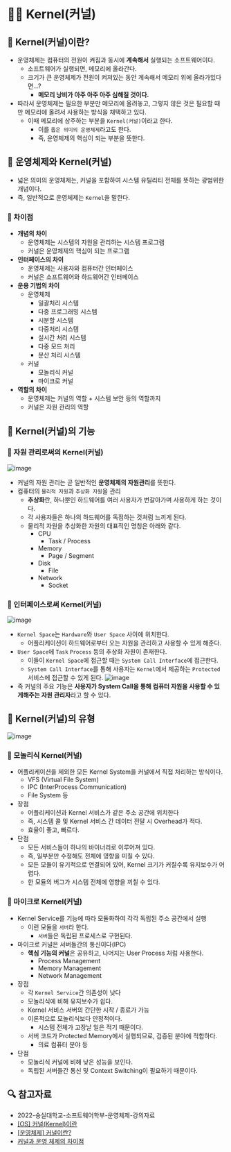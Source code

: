 # 👨‍💻 Kernel(커널)

## 🐸 Kernel(커널)이란?

- 운영체제는 컴퓨터의 전원이 켜짐과 동시에 **계속해서** 실행되는 소프트웨어이다.
  - 소프트웨어가 실행되면, 메모리에 올라간다.
  - 크기가 큰 운영체제가 전원이 켜져있는 동안 계속해서 메모리 위에 올라가있다면...?
    - **메모리 낭비가 아주 아주 아주 심해질 것이다.**
- 따라서 운영체제는 필요한 부분만 메모리에 올려놓고, 그렇지 않은 것은 필요할 때만 메모리에 올려서 사용하는 방식을 채택하고 있다.
  - 이때 메모리에 상주하는 부분을 `Kernel(커널)`이라고 한다.
    - 이를 `좁은 의미의 운영체제`라고도 한다.
    - 즉, 운영체제의 핵심이 되는 부분을 뜻한다.

## 🐸 운영체제와 Kernel(커널)

- 넓은 의미의 운영체제는, 커널을 포함하여 시스템 유틸리티 전체를 뜻하는 광범위한 개념이다.
- 즉, 일반적으로 운영체제는 `Kernel`을 말한다.

### 🐾 차이점

- **개념의 차이**
  - 운영체제는 시스템의 자원을 관리하는 시스템 프로그램
  - 커널은 운영체제의 핵심이 되는 프로그램
- **인터페이스의 차이**
  - 운영체제는 사용자와 컴퓨터간 인터페이스
  - 커널은 소프트웨어와 하드웨어간 인터페이스
- **운용 기법의 차이**
  - 운영체제
    - 일괄처리 시스템
    - 다중 프로그래밍 시스템
    - 시분할 시스템
    - 다중처리 시스템
    - 실시간 처리 시스템
    - 다중 모드 처리
    - 분산 처리 시스템
  - 커널
    - 모놀리식 커널
    - 마이크로 커널
- **역할의 차이**
  - 운영체제는 커널의 역할 + 시스템 보안 등의 역할까지
  - 커널은 자원 관리의 역할

## 🐸 Kernel(커널)의 기능

### 🐾 자원 관리로써의 Kernel(커널)

![image](https://img1.daumcdn.net/thumb/R1280x0/?scode=mtistory2&fname=https%3A%2F%2Fblog.kakaocdn.net%2Fdn%2Fv75s4%2Fbtrn0kossMK%2FHikspganIcKi1n0b97x740%2Fimg.png)

- 커널의 자원 관리는 곧 일반적인 **운영체제의 자원관리**를 뜻한다.
- 컴퓨터의 `물리적 자원`과 `추상화 자원`을 관리
  - **추상화**란, 하나뿐인 하드웨어를 여러 사용자가 번갈아가며 사용하게 하는 것이다.
  - 각 사용자들은 하나의 하드웨어를 독점하는 것처럼 느끼게 된다.
  - 물리적 자원을 추상화한 자원의 대표적인 명칭은 아래와 같다.
    - CPU
      - Task / Process
    - Memory
      - Page / Segment
    - Disk
      - File
    - Network
      - Socket

### 🐾 인터페이스로써 Kernel(커널)

![image](https://img1.daumcdn.net/thumb/R1280x0/?scode=mtistory2&fname=https%3A%2F%2Fblog.kakaocdn.net%2Fdn%2FbXqZHy%2Fbtrn0kaXPGC%2F1aF0nbtLfRosvckPRx0D0K%2Fimg.png)

- `Kernel Space`는 `Hardware`와 `User Space` 사이에 위치한다.
  - 어플리케이션이 하드웨어로부터 오는 자원을 관리하고 사용할 수 있게 해준다.
- `User Space`에 `Task` `Process` 등의 추상화 자원이 존재한다.
  - 이들이 `Kernel Space`에 접근할 때는 `System Call Interface`에 접근한다.
  - `System Call Interface`를 통해 사용자는 `Kernel`에서 제공하는 `Protected` 서비스에 접근할 수 있게 된다.
    ![image](https://user-images.githubusercontent.com/44965706/209422757-5ded770c-4915-4b48-96d0-c46f0b8afb0b.png)
- 즉 커널의 주요 기능은 **사용자가 System Call을 통해 컴퓨터 자원을 사용할 수 있게해주는 자원 관리자**라고 할 수 있다.

## 🐸 Kernel(커널)의 유형

![image](https://user-images.githubusercontent.com/44965706/209423133-3e83460b-dcba-479f-9750-40048125434c.png)

### 🐾 모놀리식 Kernel(커널)

- 어플리케이션을 제외한 모든 Kernel System을 커널에서 직접 처리하는 방식이다.
  - VFS (Virtual File System)
  - IPC (InterProcess Communication)
  - File System 등
- 장점
  - 어플리케이션과 Kernel 서비스가 같은 주소 공간에 위치한다
  - 즉, 시스템 콜 및 Kernel 서비스 간 데이터 전달 시 Overhead가 적다.
  - 효율이 좋고, 빠르다.
- 단점
  - 모든 서비스들이 하나의 바이너리로 이루어져 있다.
  - 즉, 일부분만 수정해도 전체에 영향을 미칠 수 있다.
  - 모든 모듈이 유기적으로 연결되어 있어, Kernel 크기가 커질수록 유지보수가 어렵다.
  - 한 모듈의 버그가 시스템 전체에 영향을 끼칠 수 있다.

### 🐾 마이크로 Kernel(커널)

- Kernel Service를 기능에 따라 모듈화하여 각각 독립된 주소 공간에서 실행
  - 이런 모듈을 `서버`라 한다.
    - `서버`들은 독립된 프로세스로 구현된다.
- 마이크로 커널은 서버들간의 통신이다(IPC)
  - **핵심 기능의 커널**은 공유하고, 나머지는 User Process 처럼 사용한다.
    - Process Management
    - Memory Management
    - Network Management
- 장점
  - 각 `Kernel Service`간 의존성이 낮다
  - 모놀리식에 비해 유지보수가 쉽다.
  - Kernel 서비스 서버의 간단한 시작 / 종료가 가능
  - 이론적으로 모놀리식보다 안정적이다.
    - 시스템 전체가 고장날 일은 적기 때문이다.
  - 서버 코드가 Protected Memory에서 실행되므로, 검증된 분야에 적합하다.
    - 의료 컴퓨터 분야 등
- 단점
  - 모놀리식 커널에 비해 낮은 성능을 보인다.
  - 독립된 서버들간 통신 및 Context Switching이 필요하기 때문이다.

## 🔍 참고자료

- 2022-숭실대학교-소프트웨어학부-운영체제-강의자료
- [[OS] 커널(Kernel)이란](https://minkwon4.tistory.com/295)
- [[운영체제] 커널이란?](http://itnovice1.blogspot.com/2019/08/blog-post_83.html)
- [커널과 운영 체제의 차이점](https://ko.gadget-info.com/difference-between-kernel)
